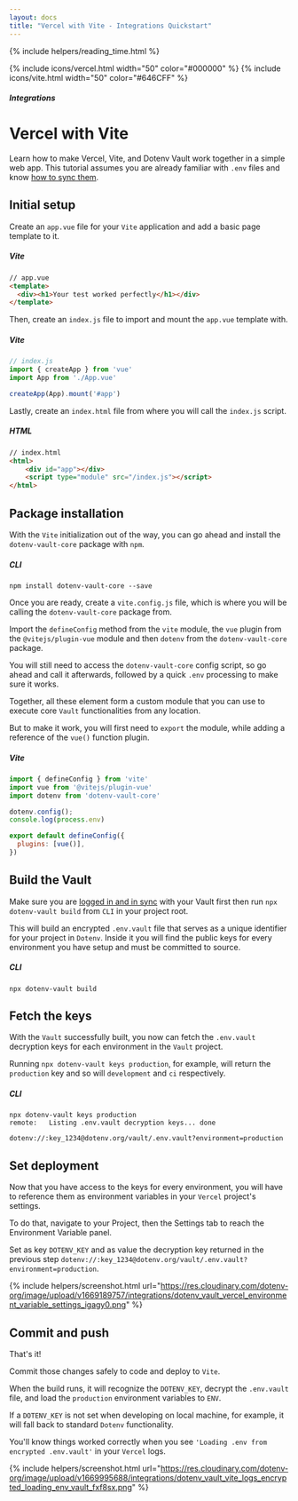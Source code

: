 ```yaml
---
layout: docs
title: "Vercel with Vite - Integrations Quickstart"
---
```


{% include helpers/reading_time.html %}

{% include icons/vercel.html width="50" color="#000000" %}
{% include icons/vite.html width="50" color="#646CFF" %}

##### Integrations

# __Vercel with Vite__

Learn how to make Vercel, Vite, and Dotenv Vault work together in a simple web app. This tutorial assumes you are already familiar with `.env` files and know [how to sync them](/docs/tutorials/sync).


## Initial setup

Create an `app.vue` file for your `Vite` application and add a basic page template to it.

##### Vite
```html
// app.vue
<template>
  <div><h1>Your test worked perfectly</h1></div>
</template>
```

Then, create an `index.js` file to import and mount the `app.vue` template with.

##### Vite
```js
// index.js
import { createApp } from 'vue'
import App from './App.vue'

createApp(App).mount('#app')
```

Lastly, create an `index.html` file from where you will call the `index.js` script.

##### HTML
```html
// index.html
<html>
    <div id="app"></div>
    <script type="module" src="/index.js"></script>
</html>
```

## Package installation
With the `Vite` initialization out of the way, you can go ahead and install the `dotenv-vault-core` package with `npm`.

##### CLI
```shell
npm install dotenv-vault-core --save
```

Once you are ready, create a `vite.config.js` file, which is where you will be calling the `dotenv-vault-core` package from.

Import the `defineConfig` method from the `vite` module, the `vue` plugin from the `@vitejs/plugin-vue` module and then `dotenv` from the `dotenv-vault-core` package.

You will still need to access the `dotenv-vault-core` config script, so go ahead and call it afterwards, followed by a quick `.env` processing to make sure it works.

Together, all these element form a custom module that you can use to execute core `Vault` functionalities from any location.

But to make it work, you will first need to `export` the module, while adding a reference of the `vue()` function plugin.  

##### Vite
```js
import { defineConfig } from 'vite'
import vue from '@vitejs/plugin-vue'
import dotenv from 'dotenv-vault-core'

dotenv.config();
console.log(process.env)

export default defineConfig({
  plugins: [vue()],
})
```

## Build the Vault
Make sure you are [logged in and in sync](/docs/tutorials/sync) with your Vault first then run `npx dotenv-vault build` from `CLI` in your project root.

This will build an encrypted `.env.vault` file that serves as a unique identifier for your project in `Dotenv`. Inside it you will find the public keys for every environment you have setup and must be committed to source.

##### CLI
```shell
npx dotenv-vault build
```

## Fetch the keys
With the `Vault` successfully built, you now can fetch the `.env.vault` decryption keys for each environment in the `Vault` project.

Running `npx dotenv-vault keys production`, for example, will return the `production` key and so will `development` and `ci` respectively.

##### CLI
```shell
npx dotenv-vault keys production
remote:   Listing .env.vault decryption keys... done

dotenv://:key_1234@dotenv.org/vault/.env.vault?environment=production
```

## Set deployment
Now that you have access to the keys for every environment, you will have to reference them as environment variables in your `Vercel` project's settings.

To do that, navigate to your Project, then the Settings tab to reach the Environment Variable panel.

Set as key `DOTENV_KEY` and as value the decryption key returned in the previous step `dotenv://:key_1234@dotenv.org/vault/.env.vault?environment=production`.

{% include helpers/screenshot.html url="https://res.cloudinary.com/dotenv-org/image/upload/v1669189757/integrations/dotenv_vault_vercel_environment_variable_settings_igagy0.png" %}

## Commit and push
That's it!

Commit those changes safely to code and deploy to `Vite`.

When the build runs, it will recognize the `DOTENV_KEY`, decrypt the `.env.vault` file, and load the `production` environment variables to `ENV`.

If a `DOTENV_KEY` is not set when developing on local machine, for example, it will fall back to standard `Dotenv` functionality.

You'll know things worked correctly when you see `'Loading .env from encrypted .env.vault'` in your `Vercel` logs.

{% include helpers/screenshot.html url="https://res.cloudinary.com/dotenv-org/image/upload/v1669995688/integrations/dotenv_vault_vite_logs_encrypted_loading_env_vault_fxf8sx.png" %}
